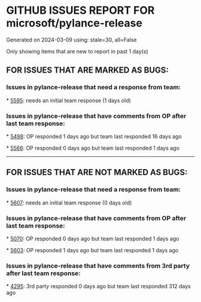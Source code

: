 
# GITHUB ISSUES REPORT FOR microsoft/pylance-release


Generated on 2024-03-09 using: stale=30, all=False


Only showing items that are new to report in past 1 day(s)


## FOR ISSUES THAT ARE MARKED AS BUGS:


### Issues in pylance-release that need a response from team:


\* [5595](https://github.com/microsoft/pylance-release/issues/5595 "Intellisense/completion does not work with two generic parameters until the second is supplied"): needs an initial team response (1 days old)

### Issues in pylance-release that have comments from OP after last team response:


\* [5498](https://github.com/microsoft/pylance-release/issues/5498 "Move symbol to doesn't work in typed context"): OP responded 1 days ago but team last responded 16 days ago

\* [5566](https://github.com/microsoft/pylance-release/issues/5566 "No documentation for `isalpha` called on `LiteralString`"): OP responded 0 days ago but team last responded 1 days ago

---

## FOR ISSUES THAT ARE NOT MARKED AS BUGS:


### Issues in pylance-release that need a response from team:


\* [5607](https://github.com/microsoft/pylance-release/issues/5607 "Documentation on dataclass constructor argument typed as optional does not show the full type"): needs an initial team response (0 days old)

### Issues in pylance-release that have comments from OP after last team response:


\* [5070](https://github.com/microsoft/pylance-release/issues/5070 "Pylance language server 100% CPU usage while scanning folders in multi-root workspace"): OP responded 0 days ago but team last responded 1 days ago

\* [5603](https://github.com/microsoft/pylance-release/issues/5603 "how disable autocomplete import system package in virtual env"): OP responded 1 days ago but team last responded 1 days ago

### Issues in pylance-release that have comments from 3rd party after last team response:


\* [4295](https://github.com/microsoft/pylance-release/issues/4295 "Slow computer -> &quot;Expected 0 positional arguments&quot;"): 3rd party responded 0 days ago but team last responded 312 days ago
